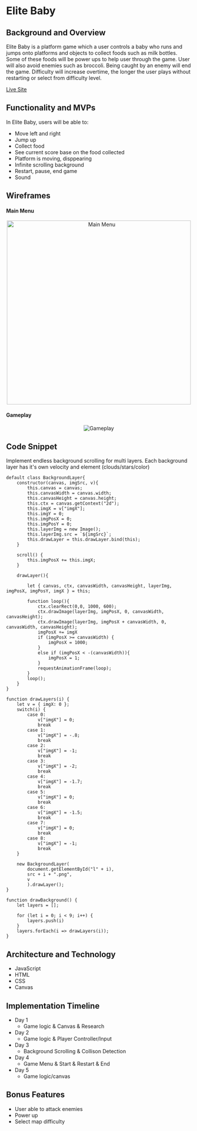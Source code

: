 # Elite Baby 

## Background and Overview
Elite Baby is a platform game which a user controls a baby who runs and jumps onto platforms and objects to collect foods such as milk bottles. Some of these foods will be power ups to help user through the game. User will also avoid enemies such as broccoli. Being caught by an enemy will end the game. Difficulty will increase overtime, the longer the user plays without restarting or select from difficulty level.

<a href="http://jianjiang.me/EliteBaby/">Live  Site</a>

## Functionality and MVPs 

In Elite Baby, users will be able to:
  - Move left and right
  - Jump up 
  - Collect food
  - See current score base on the food collected
  - Platform is moving, disppearing
  - Infinite scrolling background
  - Restart, pause, end game
  - Sound

## Wireframes 

#### Main Menu
<p align=center>
<img src="https://user-images.githubusercontent.com/50147749/78211520-32c82b80-747b-11ea-9d7e-ff9e635e7cd6.png" width=500 alt="Main Menu">
</p>

#### Gameplay

<p align=center>
<img src="src/images/elitebaby1.gif" alt="Gameplay">
</p>

## Code Snippet 

Implement endless background scrolling for multi layers. Each background layer has it's own velocity and element (clouds/stars/color)

```
default class BackgroundLayer{  
    constructor(canvas, imgSrc, v){
        this.canvas = canvas;
        this.canvasWidth = canvas.width;
        this.canvasHeight = canvas.height;
        this.ctx = canvas.getContext("2d");
        this.imgX = v["imgX"];
        this.imgY = 0;
        this.imgPosX = 0;
        this.imgPosY = 0;
        this.layerImg = new Image();
        this.layerImg.src = `${imgSrc}`;
        this.drawLayer = this.drawLayer.bind(this);
    }

    scroll() {
        this.imgPosX += this.imgX;
    }

    drawLayer(){

        let { canvas, ctx, canvasWidth, canvasHeight, layerImg, imgPosX, imgPosY, imgX } = this;

        function loop(){
            ctx.clearRect(0,0, 1000, 600);
            ctx.drawImage(layerImg, imgPosX, 0, canvasWidth, canvasHeight);
            ctx.drawImage(layerImg, imgPosX + canvasWidth, 0, canvasWidth, canvasHeight);
            imgPosX += imgX
            if (imgPosX >= canvasWidth) {
                imgPosX = 1000;
            } 
            else if (imgPosX < -(canvasWidth)){
                imgPosX = 1;
            }
            requestAnimationFrame(loop);
        }
        loop();
    }
}
```

```
function drawLayers(i) {
    let v = { imgX: 0 };
    switch(i) {
        case 0:
            v["imgX"] = 0;
            break
        case 1:
            v["imgX"] = -.8;
            break
        case 2:
            v["imgX"] = -1;
            break
        case 3:
            v["imgX"] = -2;
            break    
        case 4:
            v["imgX"] = -1.7;
            break
        case 5:
            v["imgX"] = 0;
            break
        case 6:
            v["imgX"] = -1.5;
            break
        case 7:
            v["imgX"] = 0;
            break 
        case 8:
            v["imgX"] = -1;
            break               
    }

    new BackgroundLayer(
        document.getElementById("l" + i),
        src + i + ".png",
        v
        ).drawLayer();
}

function drawBackground() {
    let layers = [];

    for (let i = 0; i < 9; i++) {
        layers.push(i)
    }
    layers.forEach(i => drawLayers(i));
}
```

## Architecture and Technology
- JavaScript
- HTML
- CSS
- Canvas

## Implementation Timeline 

- Day 1
    - Game logic & Canvas & Research
- Day 2
    - Game logic & Player Controller/Input
- Day 3
    - Background Scrolling & Collison Detection
- Day 4
    - Game Menu & Start & Restart & End
- Day 5
    - Game logic/canvas

## Bonus Features

- User able to attack enemies
- Power up
- Select map difficulty

